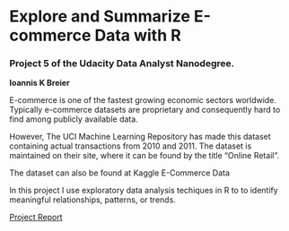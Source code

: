 # Explore and Summarize E-commerce Data with R
### Project 5 of the Udacity Data Analyst Nanodegree.
**Ioannis K Breier**




E-commerce is one of the fastest growing economic sectors worldwide. Typically e-commerce datasets are proprietary and consequently hard to find among publicly available data.

However, The UCI Machine Learning Repository has made this dataset containing actual transactions from 2010 and 2011. The dataset is maintained on their site, where it can be found by the title “Online Retail”.

The dataset can also be found at Kaggle E-Commerce Data
 
In this project I use exploratory data analysis techiques in R to to identify meaningful relationships, patterns, or trends.

[Project Report](https://jkarakas.github.io/Explore-and-Summarize-Data/analysis.html)
